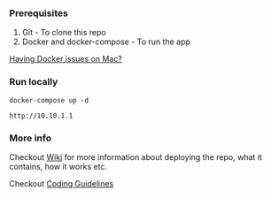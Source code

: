 ### Prerequisites
1. Git - To clone this repo
2. Docker and docker-compose - To run the app

[Having Docker issues on Mac?](https://github.com/founderandlightning/fl-laravel_boilerplate/wiki/Docker)

### Run locally

```
docker-compose up -d
```

```
http://10.10.1.1
```

### More info

Checkout [Wiki](https://github.com/founderandlightning/fl-laravel_boilerplate/wiki) for more information about deploying the repo, what it contains, how it works etc.

Checkout [Coding Guidelines](https://github.com/founderandlightning/fl-laravel_boilerplate/wiki/coding-guidelines)

